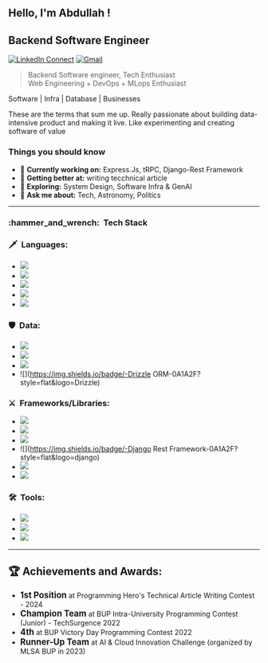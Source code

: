 
## Hello, I'm Abdullah !

## Backend Software Engineer 

[![LinkedIn Connect](https://img.shields.io/badge/%20-Connect-black?color=222244&labelColor=000000&logo=linkedin&logoColor=f5f7fe)](https://www.linkedin.com/in/adib08/)
[![Gmail](https://img.shields.io/badge/%20-Send%20Mail-black?color=222244&labelColor=000000&logo=gmail&logoColor=f5f7fe)](mailto:adib08@outlook.com?subject=From%20GitHub&&body=Hi,%20there.%20Found%20you%20on%20GitHub!%20Let's%20talk%20about...)


> Backend Software engineer, Tech Enthusiast <br/>
> Web Engineering + DevOps + MLops Enthusiast <br/>


Software | Infra | Database | Businesses 

These are the terms that sum me up. Really passionate about building data-intensive product and making it live. Like experimenting and creating software of value

### Things you should know

- 🔭 <b>Currently working on:</b> Express.Js, tRPC, Django-Rest Framework
- 🌱 <b>Getting better at:</b> writing tecchnical article
- 🤔 <b>Exploring:</b> System Design, Software Infra & GenAI
- 💬 <b>Ask me about:</b> Tech, Astronomy, Politics

---
<h3> :hammer_and_wrench: &nbsp;Tech Stack</h3>

### :dagger: &nbsp;Languages:
- ![](https://img.shields.io/badge/-Python-0A1A2F?style=flat&logo=python)
- ![](https://img.shields.io/badge/-JavaScript-0A1A2F?style=flat&logo=javascript)
- ![](https://img.shields.io/badge/-TypeScript-0A1A2F?style=flat&logo=typescript)
- ![](https://img.shields.io/badge/-Golang-0A1A2F?style=flat&logo=go)
- ![](https://img.shields.io/badge/-C++-0A1A2F?style=flat&logo=cplusplus)

### :shield: &nbsp;Data:
- ![](https://img.shields.io/badge/-MongoDB-0A1A2F?style=flat&logo=mongodb)
- ![](https://img.shields.io/badge/-PostgreSQL-0A1A2F?style=flat&logo=postgresql)
- ![](https://img.shields.io/badge/-Prisma-0A1A2F?style=flat&logo=prisma)
- ![](https://img.shields.io/badge/-Drizzle ORM-0A1A2F?style=flat&logo=Drizzle)

### :crossed_swords: &nbsp;Frameworks/Libraries:
- ![](https://img.shields.io/badge/-Express.JS-0A1A2F?style=flat&logo=express)
- ![](https://img.shields.io/badge/-tRPC-0A1A2F?style=flat&logo=tRPC)
- ![](https://img.shields.io/badge/-Django-0A1A2F?style=flat&logo=django)
- ![](https://img.shields.io/badge/-Django Rest Framework-0A1A2F?style=flat&logo=django)
- ![](https://img.shields.io/badge/-React-0A1A2F?style=flat&logo=react)
- ![](https://img.shields.io/badge/-Node.JS-0A1A2F?style=flat&logo=node.js)

### :hammer_and_wrench: &nbsp;Tools:
- ![](https://img.shields.io/badge/-Git-0A1A2F?style=flat&logo=git)
- ![](https://img.shields.io/badge/-HTML-0A1A2F?style=flat&logo=html5)
- ![](https://img.shields.io/badge/-CSS-0A1A2F?style=flat&logo=css3)


---


## 🏆 Achievements and Awards:

<ul>
    <li> <strong style="font-size: 1.2em;">1st Position</strong> at Programming Hero's Technical Article Writing Contest - 2024 </li>
    <li> <strong style="font-size: 1.2em;">Champion Team</strong> at BUP Intra-University Programming Contest (Junior) - TechSurgence 2022 </li>
    <li>  <strong style="font-size: 1.2em;" style="color: blue;">4th</strong> at BUP Victory Day Programming Contest 2022  </li>
    <li>  <strong style="font-size: 1.2em;" style="color: blue;">Runner-Up Team</strong> at AI & Cloud Innovation Challenge (organized by MLSA BUP in 2023)  </li>
</ul>  

